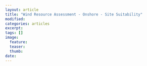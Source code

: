 ```yaml
---
layout: article
title: "Wind Resource Assessment - Onshore - Site Suitability"
modified:
categories: articles
excerpt: 
tags: []
image:
  feature:
  teaser:
  thumb:
date: 
---
```


